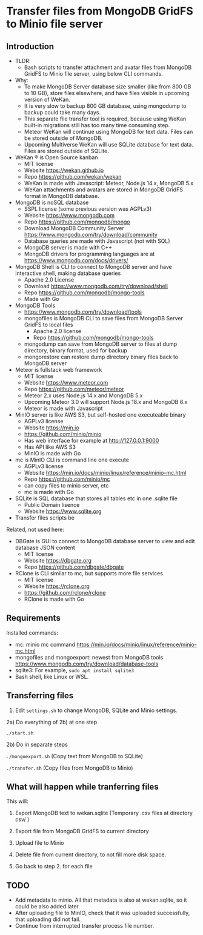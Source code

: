 # Transfer files from MongoDB GridFS to Minio file server

## Introduction

- TLDR:
  - Bash scripts to transfer attachment and avatar files from MongoDB GridFS to Minio file server, using below CLI commands.
- Why:
  - To make MongoDB Server database size smaller (like from 800 GB to 10 GB), store files elsewhere, and have files visible in upcoming version of WeKan.
  - It is very slow to backup 800 GB database, using mongodump to backup could take many days.
  - This separate file transfer tool is required, because using WeKan built-in migrations still has too many time consuming step.
  - Meteor WeKan will continue using MongoDB for text data. Files can be stored outside of MongoDB.
  - Upcoming Multiverse WeKan will use SQLite database for text data. Files are stored outside of SQLite.
- WeKan ® is Open Source kanban
  - MIT license
  - Website https://wekan.github.io
  - Repo https://github.com/wekan/wekan
  - WeKan is made with Javascript: Meteor, Node.js 14.x, MongoDB 5.x
  - WeKan attachments and avatars are stored in MongoDB GridFS format in MongoDB database.
- MongoDB is noSQL database
  - SSPL license (some previous version was AGPLv3)
  - Website https://www.mongodb.com
  - Repo https://github.com/mongodb/mongo
  - Download MongoDB Community Server https://www.mongodb.com/try/download/community
  - Database queries are made with Javascript (not with SQL)
  - MongoDB server is made with C++
  - MongoDB drivers for programming languages are at https://www.mongodb.com/docs/drivers/
- MongoDB Shell is CLI to connect to MongoDB server and have interactive shell, making database queries
  - Apache 2.0 License
  - Download https://www.mongodb.com/try/download/shell
  - Repo https://github.com/mongodb/mongo-tools
  - Made with Go
- MongoDB Tools
  - https://www.mongodb.com/try/download/tools
  - mongofiles is MongoDB CLI to save files from MongoDB Server GridFS to local files
    - Apache 2.0 license
    - Repo https://github.com/mongodb/mongo-tools
  - mongodump can save from MongoDB server to files at dump directory, binary format, used for backup
  - mongorestore can restore dump directory binary files back to MongoDB server
- Meteor is fullstack web framework
  - MIT license
  - Website https://www.meteor.com
  - Repo https://github.com/meteor/meteor
  - Meteor 2.x uses Node.js 14.x and MongoDB 5.x
  - Upcoming Meteor 3.0 will support Node.js 18.x and MongoDB 6.x
  - Meteor is made with Javascript
- MinIO server is like AWS S3, but self-hosted one executeable binary
  - AGPLv3 license
  - Website https://min.io
  - https://github.com/minio/minio
  - Has web interface for example at http://127.0.0.1:9000
  - Has API like AWS S3
  - MinIO is made with Go
- mc is MinIO CLI is command line one execute
  - AGPLv3 license
  - Website https://min.io/docs/minio/linux/reference/minio-mc.html
  - Repo  https://github.com/minio/mc
  - can copy files to minio server, etc
  - mc is made with Go
- SQLite is SQL database that stores all tables etc in one .sqlite file
  - Public Domain lisence
  - Website https://www.sqlite.org
- Transfer files scripts be

Related, not used here:

- DBGate is GUI to connect to MongoDB database server to view and edit database JSON content
  - MIT license
  - Website https://dbgate.org
  - Repo https://github.com/dbgate/dbgate
- RClone is CLI similar to mc, but supports more file services
  - MIT license
  - Website https://rclone.org
  - https://github.com/rclone/rclone
  - RClone is made with Go

## Requirements

Installed commands:

- mc: minio mc command https://min.io/docs/minio/linux/reference/minio-mc.html
- mongofiles and mongoexport: newest from MongoDB tools https://www.mongodb.com/try/download/database-tools
- sqlite3: For example, `sudo apt install sqlite3`
- Bash shell, like Linux or WSL.

## Transferring files

1) Edit `settings.sh` to change MongoDB, SQLite and Minio settings.

2a) Do everything of 2b) at one step

 `./start.sh`

2b) Do in separate steps

`./mongoexport.sh` (Copy text from MongoDB to SQLite)

`./transfer.sh` (Copy files from MongoDB to Minio)

## What will happen while tranferring files

This will:

1. Export MongoDB text to wekan.sqlite (Temporary .csv files at directory csv/ )

2. Export file from MongoDB GridFS to current directory

3. Upload file to Minio

4. Delete file from current directory, to not fill more disk space.

5. Go back to step 2. for each file

## TODO

- Add metadata to minio. All that metadata is also at wekan.sqlite, so it could be also added later.
- After uploading file to MinIO, check that it was uploaded successfully, that uploading did not fail.
- Continue from interrupted transfer process file number.
